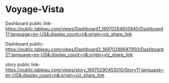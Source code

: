 # Voyage-Vista


Dashboard public link-https://public.tableau.com/views/Dashboard1_16970284655840/Dashboard1?:language=en-US&:display_count=n&:origin=viz_share_link

Dashboard public-https://public.tableau.com/views/Dashboard2_16970288687950/Dashboard2?:language=en-US&:display_count=n&:origin=viz_share_link

story public link-https://public.tableau.com/views/story_16970290453010/Story1?:language=en-US&:display_count=n&:origin=viz_share_link
